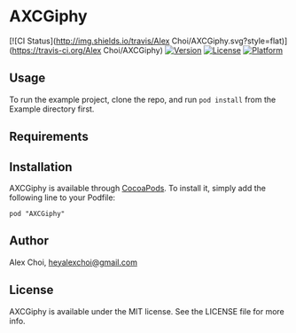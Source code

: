 # AXCGiphy

[![CI Status](http://img.shields.io/travis/Alex Choi/AXCGiphy.svg?style=flat)](https://travis-ci.org/Alex Choi/AXCGiphy)
[![Version](https://img.shields.io/cocoapods/v/AXCGiphy.svg?style=flat)](http://cocoadocs.org/docsets/AXCGiphy)
[![License](https://img.shields.io/cocoapods/l/AXCGiphy.svg?style=flat)](http://cocoadocs.org/docsets/AXCGiphy)
[![Platform](https://img.shields.io/cocoapods/p/AXCGiphy.svg?style=flat)](http://cocoadocs.org/docsets/AXCGiphy)

## Usage

To run the example project, clone the repo, and run `pod install` from the Example directory first.

## Requirements

## Installation

AXCGiphy is available through [CocoaPods](http://cocoapods.org). To install
it, simply add the following line to your Podfile:

    pod "AXCGiphy"

## Author

Alex Choi, heyalexchoi@gmail.com

## License

AXCGiphy is available under the MIT license. See the LICENSE file for more info.

